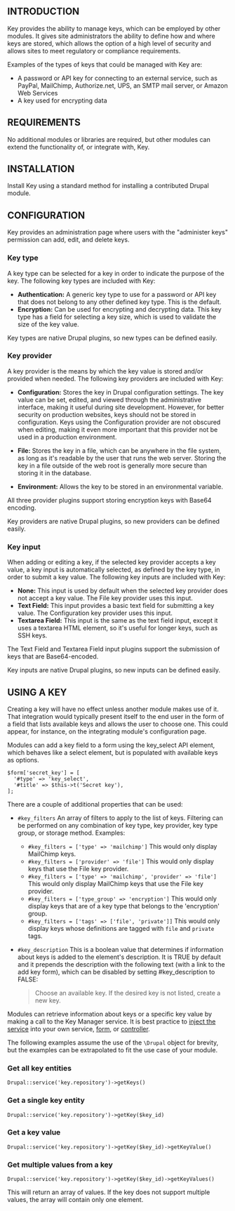 ## INTRODUCTION

Key provides the ability to manage keys, which can be employed by other
modules. It gives site administrators the ability to define how and
where keys are stored, which allows the option of a high level of
security and allows sites to meet regulatory or compliance
requirements.

Examples of the types of keys that could be managed with Key are:

* A password or API key for connecting to an external service, such as
PayPal, MailChimp, Authorize.net, UPS, an SMTP mail server, or Amazon
Web Services
* A key used for encrypting data

## REQUIREMENTS

No additional modules or libraries are required, but other modules can
extend the functionality of, or integrate with, Key.

## INSTALLATION

Install Key using a standard method for installing a contributed Drupal
module.

## CONFIGURATION

Key provides an administration page where users with the "administer
keys" permission can add, edit, and delete keys.

### Key type

A key type can be selected for a key in order to indicate the purpose
of the key. The following key types are included with Key:

* **Authentication:** A generic key type to use for a password or API
key that does not belong to any other defined key type. This is the
default.
* **Encryption:** Can be used for encrypting and decrypting data. This
key type has a field for selecting a key size, which is used to
validate the size of the key value.

Key types are native Drupal plugins, so new types can be defined easily.

### Key provider

A key provider is the means by which the key value is stored and/or
provided when needed. The following key providers are included with
Key:

* **Configuration:** Stores the key in Drupal configuration settings.
The key value can be set, edited, and viewed through the administrative
interface, making it useful during site development. However, for
better security on production websites, keys should not be stored in
configuration. Keys using the Configuration provider are not obscured
when editing, making it even more important that this provider not be
used in a production environment.
* **File:** Stores the key in a file, which can be anywhere in the file
system, as long as it's readable by the user that runs the web server.
Storing the key in a file outside of the web root is generally more
secure than storing it in the database.

* **Environment:** Allows the key to be stored in an environmental
variable.

All three provider plugins support storing encryption keys with Base64
encoding.

Key providers are native Drupal plugins, so new providers can be defined
easily.

### Key input

When adding or editing a key, if the selected key provider accepts a
key value, a key input is automatically selected, as defined by the key
type, in order to submit a key value. The following key inputs are
included with Key:

* **None:** This input is used by default when the selected key
provider does not accept a key value. The File key provider uses this
input.
* **Text Field:** This input provides a basic text field for submitting
a key value. The Configuration key provider uses this input.
* **Textarea Field:** This input is the same as the text field input,
except it uses a textarea HTML element, so it's useful for longer keys,
such as SSH keys.

The Text Field and Textarea Field input plugins support the submission
of keys that are Base64-encoded.

Key inputs are native Drupal plugins, so new inputs can be defined easily.

## USING A KEY

Creating a key will have no effect unless another module makes use of
it. That integration would typically present itself to the end user in
the form of a field that lists available keys and allows the user to
choose one. This could appear, for instance, on the integrating
module's configuration page.

Modules can add a key field to a form using the key_select API element,
which behaves like a select element, but is populated with available
keys as options.

```
$form['secret_key'] = [
  '#type' => 'key_select',
  '#title' => $this->t('Secret key'),
];
```

There are a couple of additional properties that can be used:

* `#key_filters` An array of filters to apply to the list of keys.
Filtering can be performed on any combination of key type, key provider,
key type group, or storage method. Examples:
  * `#key_filters = ['type' => 'mailchimp']` This would only display
    MailChimp keys.
  * `#key_filters = ['provider' => 'file']` This would only display keys
    that use the File key provider.
  * `#key_filters = ['type' => 'mailchimp', 'provider' => 'file']`
    This would only display MailChimp keys that use the File key provider.
  * `#key_filters = ['type_group' => 'encryption']` This would only display
    keys that are of a key type that belongs to the 'encryption' group.
  * `#key_filters = ['tags' => ['file', 'private']]` This would only display
    keys whose definitions are tagged with `file` and `private` tags.
* `#key_description` This is a boolean value that determines if information
  about keys is added to the element's description. It is TRUE by default
  and it prepends the description with the following text (with a link to
  the add key form), which can be disabled by setting #key_description to 
  FALSE:

  > Choose an available key. If the desired key is not listed, create a new
    key.

Modules can retrieve information about keys or a specific key value by making
a call to the Key Manager service. It is best practice to
[inject the service](https://www.drupal.org/node/2133171)
into your own service, [form](https://www.drupal.org/node/2203931), or
[controller](https://api.drupal.org/api/drupal/core!lib!Drupal!Core!DependencyInjection!ContainerInjectionInterface.php/interface/ContainerInjectionInterface/8).

The following examples assume the use of the `\Drupal` object for brevity,
but the examples can be extrapolated to fit the use case of your module.

### Get all key entities

`Drupal::service('key.repository')->getKeys()`

### Get a single key entity

`Drupal::service('key.repository')->getKey($key_id)`

### Get a key value

`Drupal::service('key.repository')->getKey($key_id)->getKeyValue()`

### Get multiple values from a key

`Drupal::service('key.repository')->getKey($key_id)->getKeyValues()`

This will return an array of values. If the key does not support multiple
values, the array will contain only one element.

